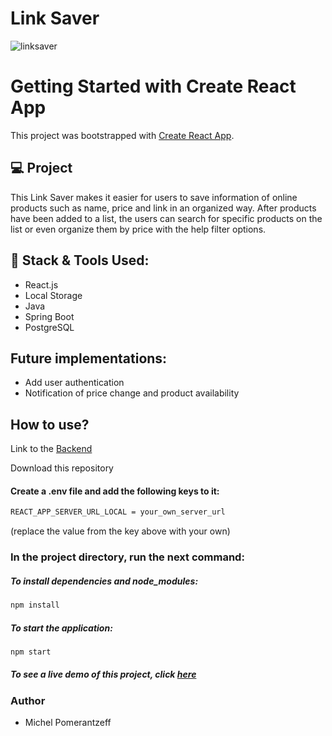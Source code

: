 # Link Saver

![linksaver](https://user-images.githubusercontent.com/96065240/191347036-0d585532-fa70-4514-9f1d-5f1467de42f8.PNG)

# Getting Started with Create React App

This project was bootstrapped with [Create React App](https://github.com/facebook/create-react-app).

## 💻 Project

This Link Saver makes it easier for users to save information of online products such as name, price and link in an organized way.
After products have been added to a list, the users can search for specific products on the list or even organize them by price with the help filter options. 

## 🚀 Stack & Tools Used:
- React.js
- Local Storage
- Java
- Spring Boot
- PostgreSQL

## Future implementations:
-  Add user authentication
-  Notification of price change and product availability

## How to use?

Link to the [Backend](https://github.com/MichelPomerantzeff/linksaver-backend)

Download this repository
#### Create a .env file and add the following keys to it:
```bash
REACT_APP_SERVER_URL_LOCAL = your_own_server_url
```
(replace the value from the key above with your own)

### In the project directory, run the next command:

##### To install dependencies and node_modules:
```bash
npm install
```

##### To start the application:
```bash
npm start
```

##### To see a live demo of this project, click [here](https://linksaver.netlify.app/)

### Author
- Michel Pomerantzeff

